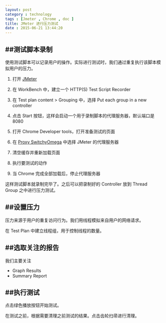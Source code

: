 ```yaml
---
layout: post
category : technology
tags : [Jmeter , Chrome , doc ]
title: JMeter 进行压力测试
date : 2015-06-21 13:44:20
---
```



##测试脚本录制
-------------

使用测试脚本可以记录用户的操作。实际进行测试时，我们通过重复执行该脚本模拟用户的压力。

1. 打开 [JMeter](http://jmeter.apache.org/)

2. 在 WorkBench 中，建立一个 HTTP(S) Test Script Recorder

3. 在 Test plan content > Grouping 中，选择 Put each group in a new controller
 
4. 点击 Start 按钮，这样会启动一个用于录制脚本的代理服务器，默认端口是 8080

5. 打开 Chrome Developer tools，打开准备测试的页面

6. 在 [Proxy SwitchyOmega](https://github.com/FelisCatus/SwitchyOmega) 中选择 JMeter 的代理服务器

7. 清空缓存并重新加载页面
  
8. 执行要测试的动作

9. 当 Chrome 完成全部加载后，停止代理服务器

这样测试脚本就录制完毕了。之后可以把录制好的 Controller 放到 Thread Group 之中进行压力测试。


<!--more-->

##设置压力
-------------

压力来源于用户的重复访问行为。我们用线程模拟来自用户的网络请求。

在 Test Plan 中建立线程组，用于控制线程的数量。


##选取关注的报告
-------------

我们主要关注

* Graph Results
* Summary Report

##执行测试
-------------

点击绿色播放按钮开始测试。

在测试之前，根据需要清理之前测试的结果。点击齿轮扫帚进行清理。